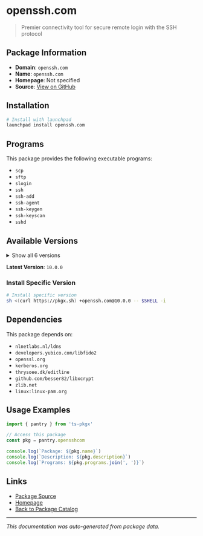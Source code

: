# openssh.com

> Premier connectivity tool for secure remote login with the SSH protocol

## Package Information

- **Domain**: `openssh.com`
- **Name**: `openssh.com`
- **Homepage**: Not specified
- **Source**: [View on GitHub](https://github.com/pkgxdev/pantry/tree/main/projects/openssh.com/package.yml)

## Installation

```bash
# Install with launchpad
launchpad install openssh.com
```

## Programs

This package provides the following executable programs:

- `scp`
- `sftp`
- `slogin`
- `ssh`
- `ssh-add`
- `ssh-agent`
- `ssh-keygen`
- `ssh-keyscan`
- `sshd`

## Available Versions

<details>
<summary>Show all 6 versions</summary>

- `10.0.0`, `9.9.0`, `9.8.0`, `9.7.0`, `9.6.0`
- `9.5.0`

</details>

**Latest Version**: `10.0.0`

### Install Specific Version

```bash
# Install specific version
sh <(curl https://pkgx.sh) +openssh.com@10.0.0 -- $SHELL -i
```

## Dependencies

This package depends on:

- `nlnetlabs.nl/ldns`
- `developers.yubico.com/libfido2`
- `openssl.org`
- `kerberos.org`
- `thrysoee.dk/editline`
- `github.com/besser82/libxcrypt`
- `zlib.net`
- `linux:linux-pam.org`

## Usage Examples

```typescript
import { pantry } from 'ts-pkgx'

// Access this package
const pkg = pantry.opensshcom

console.log(`Package: ${pkg.name}`)
console.log(`Description: ${pkg.description}`)
console.log(`Programs: ${pkg.programs.join(', ')}`)
```

## Links

- [Package Source](https://github.com/pkgxdev/pantry/tree/main/projects/openssh.com/package.yml)
- [Homepage](#)
- [Back to Package Catalog](../package-catalog.md)

---

*This documentation was auto-generated from package data.*
